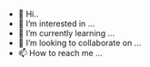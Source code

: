 - 👋 Hi..
- 👀 I’m interested in ...
- 🌱 I’m currently learning ...
- 💞️ I’m looking to collaborate on ...
- 📫 How to reach me ...

<!---
ProjectHuntersWork/ProjectHuntersWork is a ✨ special ✨ repository because its `README.md` (this file) appears on your GitHub profile.
You can click the Preview link to take a look at your changes.
--->
